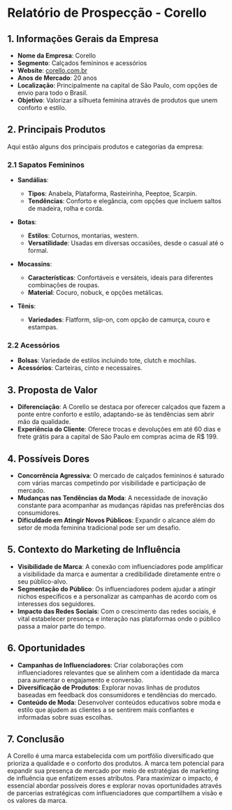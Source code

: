 # Relatório de Prospecção - Corello

## 1. Informações Gerais da Empresa
- **Nome da Empresa**: Corello
- **Segmento**: Calçados femininos e acessórios
- **Website**: [corello.com.br](http://www.corello.com.br)
- **Anos de Mercado**: 20 anos
- **Localização**: Principalmente na capital de São Paulo, com opções de envio para todo o Brasil.
- **Objetivo**: Valorizar a silhueta feminina através de produtos que unem conforto e estilo.

## 2. Principais Produtos
Aqui estão alguns dos principais produtos e categorias da empresa:

### 2.1 Sapatos Femininos
- **Sandálias**:
  - **Tipos**: Anabela, Plataforma, Rasteirinha, Peeptoe, Scarpin.
  - **Tendências**: Conforto e elegância, com opções que incluem saltos de madeira, rolha e corda.

- **Botas**:
  - **Estilos**: Coturnos, montarias, western.
  - **Versatilidade**: Usadas em diversas occasiões, desde o casual até o formal.

- **Mocassins**:
  - **Características**: Confortáveis e versáteis, ideais para diferentes combinações de roupas.
  - **Material**: Cocuro, nobuck, e opções metálicas.

- **Tênis**:
  - **Variedades**: Flatform, slip-on, com opção de camurça, couro e estampas.

### 2.2 Acessórios
- **Bolsas**: Variedade de estilos incluindo tote, clutch e mochilas.
- **Acessórios**: Carteiras, cinto e necessaires.

## 3. Proposta de Valor
- **Diferenciação**: A Corello se destaca por oferecer calçados que fazem a ponte entre conforto e estilo, adaptando-se às tendências sem abrir mão da qualidade.
- **Experiência do Cliente**: Oferece trocas e devoluções em até 60 dias e frete grátis para a capital de São Paulo em compras acima de R$ 199.

## 4. Possíveis Dores
- **Concorrência Agressiva**: O mercado de calçados femininos é saturado com várias marcas competindo por visibilidade e participação de mercado.
- **Mudanças nas Tendências da Moda**: A necessidade de inovação constante para acompanhar as mudanças rápidas nas preferências dos consumidores.
- **Dificuldade em Atingir Novos Públicos**: Expandir o alcance além do setor de moda feminina tradicional pode ser um desafio.

## 5. Contexto do Marketing de Influência
- **Visibilidade de Marca**: A conexão com influenciadores pode amplificar a visibilidade da marca e aumentar a credibilidade diretamente entre o seu público-alvo.
- **Segmentação do Público**: Os influenciadores podem ajudar a atingir nichos específicos e a personalizar as campanhas de acordo com os interesses dos seguidores.
- **Impacto das Redes Sociais**: Com o crescimento das redes sociais, é vital estabelecer presença e interação nas plataformas onde o público passa a maior parte do tempo.

## 6. Oportunidades
- **Campanhas de Influenciadores**: Criar colaborações com influenciadores relevantes que se alinhem com a identidade da marca para aumentar o engajamento e conversão.
- **Diversificação de Produtos**: Explorar novas linhas de produtos baseadas em feedback dos consumidores e tendências do mercado.
- **Conteúdo de Moda**: Desenvolver conteúdos educativos sobre moda e estilo que ajudem as clientes a se sentirem mais confiantes e informadas sobre suas escolhas.

## 7. Conclusão
A Corello é uma marca estabelecida com um portfólio diversificado que prioriza a qualidade e o conforto dos produtos. A marca tem potencial para expandir sua presença de mercado por meio de estratégias de marketing de influência que enfatizem esses atributos. Para maximizar o impacto, é essencial abordar possíveis dores e explorar novas oportunidades através de parcerias estratégicas com influenciadores que compartilhem a visão e os valores da marca.